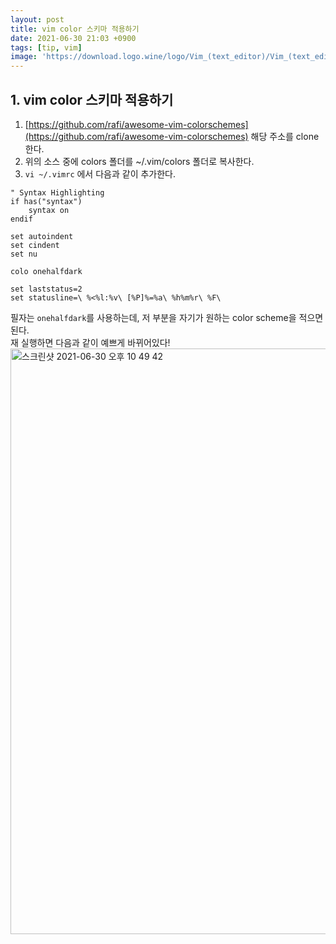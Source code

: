 ```yaml
---
layout: post
title: vim color 스키마 적용하기 
date: 2021-06-30 21:03 +0900
tags: [tip, vim]
image: 'https://download.logo.wine/logo/Vim_(text_editor)/Vim_(text_editor)-Logo.wine.png'
---
```


## 1. vim color 스키마 적용하기 

 1. [https://github.com/rafi/awesome-vim-colorschemes](https://github.com/rafi/awesome-vim-colorschemes) 해당 주소를 clone한다. 
 2. 위의 소스 중에 colors 폴더를 ~/.vim/colors 폴더로 복사한다. 
 3. `vi ~/.vimrc` 에서 다음과 같이 추가한다.

```shell
" Syntax Highlighting
if has("syntax")  
    syntax on
endif

set autoindent  
set cindent  
set nu

colo onehalfdark

set laststatus=2  
set statusline=\ %<%l:%v\ [%P]%=%a\ %h%m%r\ %F\ 
```
필자는 `onehalfdark`를 사용하는데, 저 부분을 자기가 원하는 color scheme을 적으면 된다.  
재 실행하면 다음과 같이 예쁘게 바뀌어있다! 
<img width="937" alt="스크린샷 2021-06-30 오후 10 49 42" src="https://user-images.githubusercontent.com/28615416/123972011-777fa100-d9f5-11eb-99e9-fe1d49388020.png">
